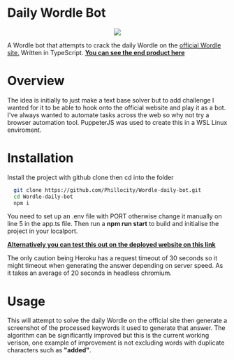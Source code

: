 
# Daily Wordle Bot
<p align="center">
  <img src="https://user-images.githubusercontent.com/12134641/192357386-e616bd14-4eb1-4118-8afb-86de4726f6f0.gif">
</p>


A Wordle bot that attempts to crack the daily Wordle on the [official Wordle site.](https://www.nytimes.com/games/wordle/index.html) Written in TypeScript. **[ You can see the end product here](https://wordle-daily-solver.herokuapp.com/)**

# Overview
The idea is initially to just make a text base solver but to add challenge I wanted for it to be able to hook onto the official website and play it as a bot. I've always wanted to automate tasks across the web so why not try a browser automation tool. PuppeterJS was used to create this in a WSL Linux enviroment.

# Installation

Install the project with github clone then cd into the folder

```bash
  git clone https://github.com/Phillocity/Wordle-daily-bot.git
  cd Wordle-daily-bot
  npm i
```
You need to set up an .env file with PORT otherwise change it manually on line 5 in the app.ts file. Then run a **npm run start** to build and initialise the project in your localport.

**[Alternatively you can test this out on the deployed website on this link](https://wordle-daily-solver.herokuapp.com/)**

The only caution being Heroku has a request timeout of 30 seconds so it might timeout when generating the answer depending on server speed. As it takes an average of 20 seconds in headless chromium.

# Usage
This will attempt to solve the daily Wordle on the official site then generate a screenshot of the processed keywords it used to generate that answer. The algorithm can be significantly improved but this is the current working verison, one example of improvement is not excluding words with duplicate characters such as **"added"**.
